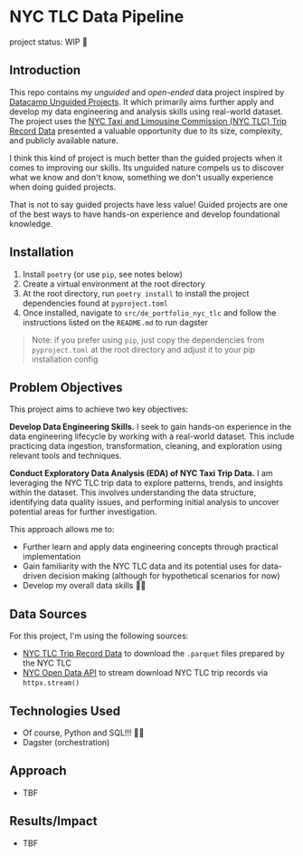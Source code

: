# NYC TLC Data Pipeline
project status: WIP 🚧

## Introduction
This repo contains my _unguided_ and _open-ended_ data project inspired by [Datacamp Unguided Projects](https://www.datacamp.com/blog/introducing-unguided-projects-the-worlds-first-interactive-code-along-exercises). It which primarily aims further apply and develop my data engineering and analysis skills using real-world dataset. The project uses the [NYC Taxi and Limousine Commission (NYC TLC) Trip Record Data](https://www.nyc.gov/site/tlc/about/tlc-trip-record-data.page) presented a valuable opportunity due to its size, complexity, and publicly available nature.

I think this kind of project is much better than the guided projects when it comes to improving our skills. Its unguided nature compels us to discover what we know and don't know, something we don't usually experience when doing guided projects. 

That is not to say guided projects have less value! Guided projects are one of the best ways to have hands-on experience and develop foundational knowledge.

## Installation
1. Install `poetry` (or use `pip`, see notes below)
2. Create a virtual environment at the root directory
3. At the root directory, run `poetry install` to install the project dependencies found at `pyproject.toml`
4. Once installed, navigate to `src/de_portfolio_nyc_tlc` and follow the instructions listed on the `README.md` to run dagster
        
> Note: if you prefer using `pip`, just copy the dependencies from `pyproject.toml` at the root directory and adjust it to your pip installation config

## Problem Objectives
This project aims to achieve two key objectives:

**Develop Data Engineering Skills.** I seek to gain hands-on experience in the data engineering lifecycle by working with a real-world dataset. This include practicing data ingestion, transformation, cleaning, and exploration using relevant tools and techniques.

**Conduct Exploratory Data Analysis (EDA) of NYC Taxi Trip Data.** I am leveraging the NYC TLC trip data to explore patterns, trends, and insights within the dataset. This involves understanding the data structure, identifying data quality issues, and performing initial analysis to uncover potential areas for further investigation.

This approach allows me to:
- Further learn and apply data engineering concepts through practical implementation
- Gain familiarity with the NYC TLC data and its potential uses for data-driven decision making (although for hypothetical scenarios for now)
- Develop my overall data skills 🙌🏻

## Data Sources
For this project, I'm using the following sources:
-  [NYC TLC Trip Record Data](https://www.nyc.gov/site/tlc/about/tlc-trip-record-data.page) to download the `.parquet` files prepared by the NYC TLC
-  [NYC Open Data API](https://dev.socrata.com/foundry/data.cityofnewyork.us/qp3b-zxtp) to stream download NYC TLC trip records via `httpx.stream()`

## Technologies Used
* Of course, Python and SQL!!! 🍞🧈 
* Dagster (orchestration)

## Approach
- TBF

## Results/Impact
- TBF